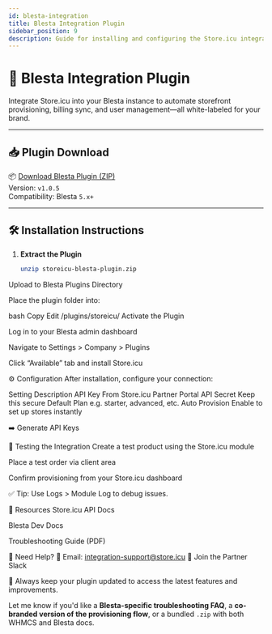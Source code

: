```yaml
---
id: blesta-integration
title: Blesta Integration Plugin
sidebar_position: 9
description: Guide for installing and configuring the Store.icu integration with Blesta.
---
```


# 🔌 Blesta Integration Plugin

Integrate Store.icu into your Blesta instance to automate storefront provisioning, billing sync, and user management—all white-labeled for your brand.

---

## 📥 Plugin Download

📦 [Download Blesta Plugin (ZIP)](https://store.icu/assets/integrations/storeicu-blesta-plugin.zip)  
Version: `v1.0.5`  
Compatibility: Blesta `5.x+`

---

## 🛠️ Installation Instructions

1. **Extract the Plugin**

   ```bash
   unzip storeicu-blesta-plugin.zip
Upload to Blesta Plugins Directory

Place the plugin folder into:

bash
Copy
Edit
/plugins/storeicu/
Activate the Plugin

Log in to your Blesta admin dashboard

Navigate to Settings > Company > Plugins

Click “Available” tab and install Store.icu

⚙️ Configuration
After installation, configure your connection:

Setting	Description
API Key	From Store.icu Partner Portal
API Secret	Keep this secure
Default Plan	e.g. starter, advanced, etc.
Auto Provision	Enable to set up stores instantly

➡️ Generate API Keys

🧪 Testing the Integration
Create a test product using the Store.icu module

Place a test order via client area

Confirm provisioning from your Store.icu dashboard

✅ Tip: Use Logs > Module Log to debug issues.

🧰 Resources
Store.icu API Docs

Blesta Dev Docs

Troubleshooting Guide (PDF)

🛟 Need Help?
📧 Email: integration-support@store.icu
💬 Join the Partner Slack

📌 Always keep your plugin updated to access the latest features and improvements.


Let me know if you'd like a **Blesta-specific troubleshooting FAQ**, a **co-branded version of the provisioning flow**, or a bundled `.zip` with both WHMCS and Blesta docs.
